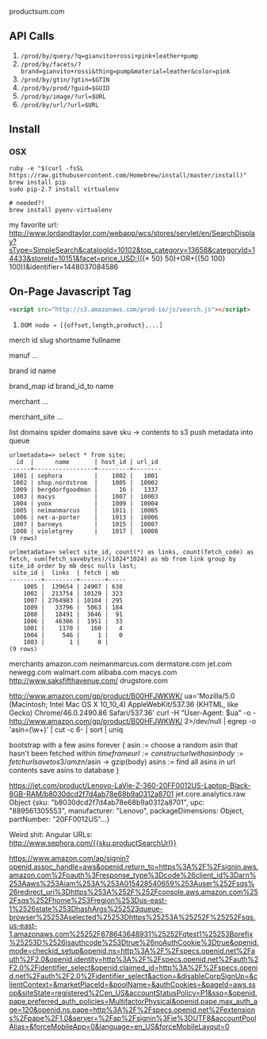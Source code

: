 
productsum.com

## API Calls

1. `/prod/by/query/?q=gianvito+rossi+pink+leather+pump`
2. `/prod/by/facets/?brand=gianvito+rossi&thing=pump&material=leather&color=pink`
3. `/prod/by/gtin/?gtin=$GTIN`
4. `/prod/by/prod/?guid=$GUID`
5. `/prod/by/image/?url=$URL`
6. `/prod/by/url/?url=$URL`

## Install

### OSX

```
ruby -e "$(curl -fsSL https://raw.githubusercontent.com/Homebrew/install/master/install)"
brew install pip
sudo pip-2.7 install virtualenv

# needed?!
brew install pyenv-virtualenv

```

my favorite url:
http://www.lordandtaylor.com/webapp/wcs/stores/servlet/en/SearchDisplay?sType=SimpleSearch&catalogId=10102&top_category=13658&categoryId=14433&storeId=10151&facet=price_USD:(({* 50} 50)+OR+({50 100} 100))&identifier=1448037084586


## On-Page Javascript Tag

```html
<script src="http://s3.amazonaws.com/prod-io/js/search.js"></script>
```

1. `DOM node → [{offset,length,product},...]`



merch
    id
    slug
    shortname
    fullname

manuf
    ...

brand
    id
    name

brand_map
    id
    brand_id_to
    name

merchant
    ...

merchant_site
    ...



list domains
spider domains
    save sku -> contents to s3
    push metadata into queue


```
urlmetadata=> select * from site;
  id  |      name       | host_id | url_id
------+-----------------+---------+--------
 1001 | sephora         |    1002 |   1001
 1002 | shop.nordstrom  |    1005 |  10002
 1009 | bergdorfgoodman |      16 |   1337
 1003 | macys           |    1007 |  10003
 1004 | yoox            |    1009 |  10004
 1005 | neimanmarcus    |    1011 |  10005
 1006 | net-a-porter    |    1013 |  10006
 1007 | barneys         |    1015 |  10007
 1008 | violetgrey      |    1017 |  10008
(9 rows)

urlmetadata=> select site_id, count(*) as links, count(fetch_code) as fetch, sum(fetch_savebytes)/(1024*1024) as mb from link group by site_id order by mb desc nulls last;
 site_id |  links  | fetch | mb
---------+---------+-------+-----
    1005 |  139654 | 24907 | 638
    1002 |  213754 | 10129 | 323
    1007 | 2764983 | 10104 | 295
    1009 |   33796 |  5063 | 184
    1008 |   18491 |  3646 |  91
    1006 |   46306 |  1951 |  33
    1001 |    1170 |   160 |   4
    1004 |     546 |     1 |   0
    1003 |       1 |     0 |
(9 rows)
```

merchants
    amazon.com
    neimanmarcus.com
    dermstore.com
    jet.com
    newegg.com
    walmart.com
    alibaba.com
    macys.com
    http://www.saksfifthavenue.com/
    drugstore.com

http://www.amazon.com/gp/product/B00HFJWKWK/
ua='Mozilla/5.0 (Macintosh; Intel Mac OS X 10_10_4) AppleWebKit/537.36 (KHTML, like Gecko) Chrome/46.0.2490.86 Safari/537.36'
curl -H "User-Agent: $ua" -o - http://www.amazon.com/gp/product/B00HFJWKWK/ 2>/dev/null | egrep -o 'asin=(\w+)' | cut -c 6- | sort | uniq

bootstrap with a few asins
forever {
    asin := choose a random asin that hasn't been fetched within $timeframe
    url := construct url with asin
    body := fetch url
    save to s3/amzn/$asin -> gzip(body)
    asins := find all asins in url contents
    save asins to database
}

https://jet.com/product/Lenovo-LaVie-Z-360-20FF0012US-Laptop-Black-8GB-RAM/b8030dcd2f7d4ab78e68b9a0312a8701
jet.core.analytics.raw
Object {sku: "b8030dcd2f7d4ab78e68b9a0312a8701", upc: "889561305553", manufacturer: "Lenovo", packageDimensions: Object, partNumber: "20FF0012US"…}

Weird shit:
    Angular URLs: http://www.sephora.com/{{sku.productSearchUrl}}

https://www.amazon.com/ap/signin?openid.assoc_handle=aws&openid.return_to=https%3A%2F%2Fsignin.aws.amazon.com%2Foauth%3Fresponse_type%3Dcode%26client_id%3Darn%253Aaws%253Aiam%253A%253A015428540659%253Auser%252Fsqs%26redirect_uri%3Dhttps%253A%252F%252Fconsole.aws.amazon.com%252Fsqs%252Fhome%253Fregion%253Dus-east-1%2526state%253DhashArgs%252523queue-browser%25253Aselected%25253Dhttps%25253A%25252F%25252Fsqs.us-east-1.amazonaws.com%25252F678643648931%25252Fqtest1%25253Bprefix%25253D%2526isauthcode%253Dtrue%26noAuthCookie%3Dtrue&openid.mode=checkid_setup&openid.ns=http%3A%2F%2Fspecs.openid.net%2Fauth%2F2.0&openid.identity=http%3A%2F%2Fspecs.openid.net%2Fauth%2F2.0%2Fidentifier_select&openid.claimed_id=http%3A%2F%2Fspecs.openid.net%2Fauth%2F2.0%2Fidentifier_select&action=&disableCorpSignUp=&clientContext=&marketPlaceId=&poolName=&authCookies=&pageId=aws.ssop&siteState=registered%2Cen_US&accountStatusPolicy=P1&sso=&openid.pape.preferred_auth_policies=MultifactorPhysical&openid.pape.max_auth_age=120&openid.ns.pape=http%3A%2F%2Fspecs.openid.net%2Fextensions%2Fpape%2F1.0&server=%2Fap%2Fsignin%3Fie%3DUTF8&accountPoolAlias=&forceMobileApp=0&language=en_US&forceMobileLayout=0
